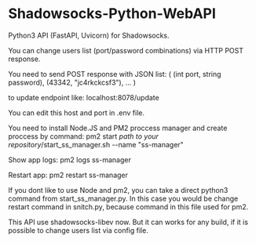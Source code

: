 # Shadowsocks-Python-WebAPI
Python3 API (FastAPI, Uvicorn) for Shadowsocks.

You can change users list (port/password combinations) via HTTP POST response.

You need to send POST response with JSON list:
(
(int port, string password),
(43342, "jc4rkckcsf3"),
...
)

to update endpoint like:
localhost:8078/update

You can edit this host and port in .env file.

You need to install Node.JS and PM2 proccess manager and create proccess by command: pm2 start *path to your repository*/start_ss_manager.sh --name "ss-manager"

Show app logs: pm2 logs ss-manager

Restart app: pm2 restart ss-manager

If you dont like to use Node and pm2, you can take a direct python3 command from start_ss_manager.py.
In this case you would be change restart command in snitch.py, because command in this file used for pm2.

This API use shadowsocks-libev now. But it can works for any build, if it is possible to change users list via config file.
